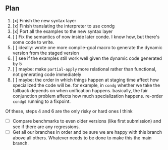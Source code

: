 Plan
----

1. [x] Finish the new syntax layer
2. [x] Finish translating the interpreter to use condg
3. [x] Port all the examples to the new syntax layer
4. [ ] Fix the semantics of now inside later conde. I know how, but there's some code to write.
5. [ ] ideally: wrote one more compile-goal macro to generate the dynamic version from the staged version
6. [ ] see if the examples still work well given the dynamic code generated by 5
7. [ ] maybe: make `partial-apply` more relational rather than functional, not generating code immediately
8. [ ] maybe: the order in which things happen at staging time affect how specialized the code will be. for example, in `condg` whether we take the fallback depends on when unification happens. basically, the fair conjunction problem affects how much specialization happens. re-order `condg`s running to a fixpoint.

Of these, steps 4 and 6 are the only risky or hard ones I think

- [ ] Compare benchmarks to even older versions (like first submission) and see if there are any regressions.
- [ ] Get all our branches in order and be sure we are happy with this branch above all others. Whatever needs to be done to make this the main branch.
